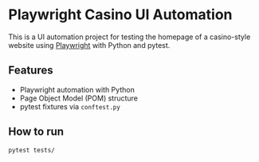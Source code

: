 # Playwright Casino UI Automation

This is a UI automation project for testing the homepage of a casino-style website using [Playwright](https://playwright.dev/) with Python and pytest.

## Features

- Playwright automation with Python
- Page Object Model (POM) structure
- pytest fixtures via `conftest.py`

## How to run

```bash
pytest tests/
